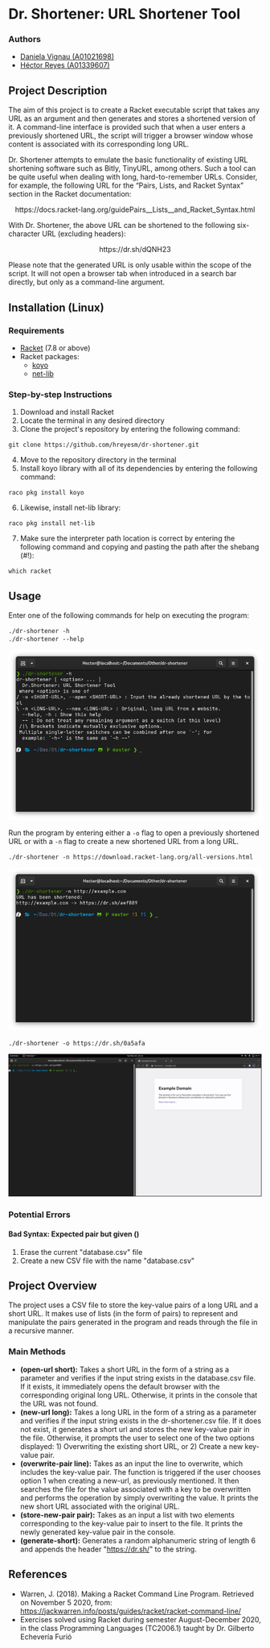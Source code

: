 # Dr. Shortener: URL Shortener Tool

### Authors
* [Daniela Vignau (A01021698)](https://github.com/dvigleo)
* [Héctor Reyes (A01339607)](https://github.com/hreyesm)

## Project Description
The aim of this project is to create a Racket executable script that takes any URL as an argument and then generates and stores a shortened version of it. A command-line interface is provided such that when a user enters a previously shortened URL, the script will trigger a browser window whose content is associated with its corresponding long URL.

Dr. Shortener attempts to emulate the basic functionality of existing URL shortening software such as Bitly, TinyURL, among others. Such a tool can be quite useful when dealing with long, hard-to-remember URLs. Consider, for example, the following URL for the “Pairs, Lists, and Racket Syntax” section in the Racket documentation:

<p align=center>https://docs.racket-lang.org/guidePairs__Lists__and_Racket_Syntax.html</p>
 
With Dr. Shortener, the above URL can be shortened to the following six-character URL (excluding headers):

<p align=center>https://dr.sh/dQNH23</p>

Please note that the generated URL is only usable within the scope of the script. It will not open a browser tab when introduced in a search bar directly, but only as a command-line argument.

## Installation (Linux)

### Requirements

* [Racket](https://download.racket-lang.org/all-versions.html) (7.8 or above)
* Racket packages:
    * [koyo](https://pkgs.racket-lang.org/package/koyo-lib)
    * [net-lib](https://pkgs.racket-lang.org/package/net-lib)

### Step-by-step Instructions
1. Download and install Racket
2. Locate the terminal in any desired directory
3. Clone the project's repository by entering the following command:
```
git clone https://github.com/hreyesm/dr-shortener.git
```
4. Move to the repository directory in the terminal
5. Install koyo library with all of its dependencies by entering the following command:
```
raco pkg install koyo
```
6. Likewise, install net-lib library:
```
raco pkg install net-lib
```
7. Make sure the interpreter path location is correct by entering the following command and copying and pasting the path after the shebang (#!):
```
which racket
```

## Usage

Enter one of the following commands for help on executing the program:
```
./dr-shortener -h
./dr-shortener --help
```
![Help](./img/help.png)

Run the program by entering either a `-o` flag to open a previously shortened URL or with a `-n` flag to create a new shortened URL from a long URL.
```
./dr-shortener -n https://download.racket-lang.org/all-versions.html
```
![New](./img/new.png)
```
./dr-shortener -o https://dr.sh/0a5afa
```
![Open](./img/open.png)

### Potential Errors

#### Bad Syntax: Expected pair but given ()
1. Erase the current "database.csv" file
2. Create a new CSV file with the name "database.csv"

## Project Overview
The project uses a CSV file to store the key-value pairs of a long URL and a short URL. It makes use of lists (in the form of pairs) to represent and manipulate the pairs generated in the program and reads through the file in a recursive manner.

### Main Methods
* **(open-url short):** Takes a short URL in the form of a string as a parameter and verifies if the input string exists in the database.csv file. If it exists,  it immediately opens the default browser with the corresponding original long URL. Otherwise, it prints in the console that the URL was not found.
* **(new-url long):** Takes a long URL in the form of a string as a parameter and verifies if the input string exists in the dr-shortener.csv file. If it does not exist, it generates a short url and stores the new key-value pair in the file. Otherwise, it prompts the user to select one of the two options displayed: 1) Overwriting the existing short URL, or 2) Create a new key-value pair.
* **(overwrite-pair line):** Takes as an input the line to overwrite, which includes the key-value pair. The function is triggered if the user chooses option 1 when creating a new-url, as previously mentioned. It then searches the file for the value associated with a key to be overwritten and performs the operation by simply overwriting the value. It prints the new short URL associated with the original URL. 
* **(store-new-pair pair):** Takes as an input a list with two elements corresponding to the key-value pair to insert to the file. It prints the newly generated key-value pair in the console.
* **(generate-short):** Generates a random alphanumeric string of length 6 and appends the header "https://dr.sh/" to the string.

## References
* Warren, J. (2018). Making a Racket Command Line Program. Retrieved on November 5 2020, from: https://jackwarren.info/posts/guides/racket/racket-command-line/
* Exercises solved using Racket during semester August-December 2020, in the class Programming Languages (TC2006.1) taught by Dr. Gilberto Echevería Furió
